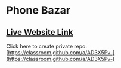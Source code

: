 # Phone Bazar

## [Live Website Link](https://assignment-8-lucky-1.netlify.app/)
Click here to create private repo: [https://classroom.github.com/a/AD3X5Pv-](https://classroom.github.com/a/AD3X5Pv-)
